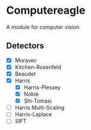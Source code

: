 # Computereagle
A module for computer vision



## Detectors

- [x] Moravec
- [x] Kitchen-Rosenfeld
- [x] Beaudet
- [x] Harris
    - [x] Harris-Plessey
    - [x] Noble
    - [x] Shi-Tomasi
- [ ] Harris Multi-Scaling
- [ ] Harris-Laplace
- [ ] SIFT